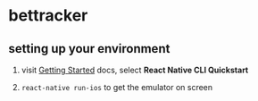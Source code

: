 # bettracker

## setting up your environment

1. visit [Getting Started](https://facebook.github.io/react-native/docs/getting-started) docs, select **React Native CLI Quickstart**

2. `react-native run-ios` to get the emulator on screen
